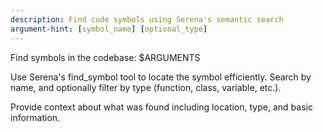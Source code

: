 ```yaml
---
description: Find code symbols using Serena's semantic search
argument-hint: [symbol_name] [optional_type]
---
```


Find symbols in the codebase: $ARGUMENTS

Use Serena's find_symbol tool to locate the symbol efficiently. Search by name, and optionally filter by type (function, class, variable, etc.).

Provide context about what was found including location, type, and basic information.

